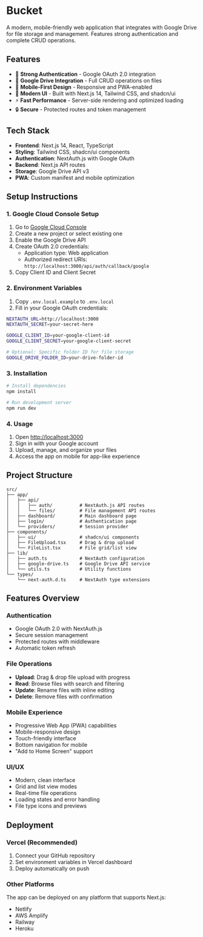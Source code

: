 # Bucket

A modern, mobile-friendly web application that integrates with Google Drive for file storage and management. Features strong authentication and complete CRUD operations.

## Features

- 🔐 **Strong Authentication** - Google OAuth 2.0 integration
- 📁 **Google Drive Integration** - Full CRUD operations on files
- 📱 **Mobile-First Design** - Responsive and PWA-enabled
- 🎯 **Modern UI** - Built with Next.js 14, Tailwind CSS, and shadcn/ui
- ⚡ **Fast Performance** - Server-side rendering and optimized loading
- 🔒 **Secure** - Protected routes and token management

## Tech Stack

- **Frontend**: Next.js 14, React, TypeScript
- **Styling**: Tailwind CSS, shadcn/ui components
- **Authentication**: NextAuth.js with Google OAuth
- **Backend**: Next.js API routes
- **Storage**: Google Drive API v3
- **PWA**: Custom manifest and mobile optimization

## Setup Instructions

### 1. Google Cloud Console Setup

1. Go to [Google Cloud Console](https://console.cloud.google.com/)
2. Create a new project or select existing one
3. Enable the Google Drive API
4. Create OAuth 2.0 credentials:
   - Application type: Web application
   - Authorized redirect URIs: `http://localhost:3000/api/auth/callback/google`
5. Copy Client ID and Client Secret

### 2. Environment Variables

1. Copy `.env.local.example` to `.env.local`
2. Fill in your Google OAuth credentials:

```bash
NEXTAUTH_URL=http://localhost:3000
NEXTAUTH_SECRET=your-secret-here

GOOGLE_CLIENT_ID=your-google-client-id
GOOGLE_CLIENT_SECRET=your-google-client-secret

# Optional: Specific folder ID for file storage
GOOGLE_DRIVE_FOLDER_ID=your-drive-folder-id
```

### 3. Installation

```bash
# Install dependencies
npm install

# Run development server
npm run dev
```

### 4. Usage

1. Open [http://localhost:3000](http://localhost:3000)
2. Sign in with your Google account
3. Upload, manage, and organize your files
4. Access the app on mobile for app-like experience

## Project Structure

```
src/
├── app/
│   ├── api/
│   │   ├── auth/          # NextAuth.js API routes
│   │   └── files/         # File management API routes
│   ├── dashboard/         # Main dashboard page
│   ├── login/             # Authentication page
│   └── providers/         # Session provider
├── components/
│   ├── ui/                # shadcn/ui components
│   ├── FileUpload.tsx     # Drag & drop upload
│   └── FileList.tsx       # File grid/list view
├── lib/
│   ├── auth.ts            # NextAuth configuration
│   ├── google-drive.ts    # Google Drive API service
│   └── utils.ts           # Utility functions
└── types/
    └── next-auth.d.ts     # NextAuth type extensions
```

## Features Overview

### Authentication
- Google OAuth 2.0 with NextAuth.js
- Secure session management
- Protected routes with middleware
- Automatic token refresh

### File Operations
- **Upload**: Drag & drop file upload with progress
- **Read**: Browse files with search and filtering
- **Update**: Rename files with inline editing
- **Delete**: Remove files with confirmation

### Mobile Experience
- Progressive Web App (PWA) capabilities
- Mobile-responsive design
- Touch-friendly interface
- Bottom navigation for mobile
- "Add to Home Screen" support

### UI/UX
- Modern, clean interface
- Grid and list view modes
- Real-time file operations
- Loading states and error handling
- File type icons and previews

## Deployment

### Vercel (Recommended)

1. Connect your GitHub repository
2. Set environment variables in Vercel dashboard
3. Deploy automatically on push

### Other Platforms

The app can be deployed on any platform that supports Next.js:
- Netlify
- AWS Amplify
- Railway
- Heroku

